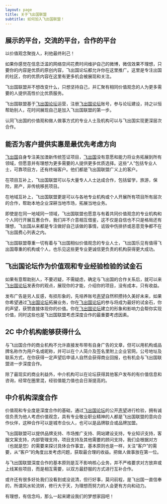 ```yaml
---
layout: page
title: 关于飞出国联盟
subtitle: 如何加入飞出国联盟！
---
```


## 展示的平台，交流的平台，合作的平台

以价值观念聚拢人，利他最终利己！

如果你感觉在信息泛滥的网络空间花费时间维护自己的微博，微信效果不理想，只要你的内容是优质的原创内容，飞出国论坛都允许你在这里推广。这里是专注出国的社区，你的优质内容在这里有更多机会被展现和关注。

飞出国联盟并不想改变什么，只想坚持自己，并汇聚有相同价值观念的人为更多需要的人提供高性价比优质服务。

飞出国联盟基于[飞出国论坛]运营，注册[飞出国论坛]账号，参与论坛建设，持之以恒帮助别人，花时间展现自己是加入飞出国联盟的第一步。

认同飞出国的价值观和做人做事方式的专业人士及机构可以与飞出国实现更深层次合作。

## 能否为客户提供实惠是最优先考虑方向

[飞出国]自身专注美加澳新传统签证项目，[飞出国]没有意愿和能力将业务拓展到所有领域，但愿意并有理想为更多需要的人提供更多优质选择。这些“人”包括专业人士，可靠项目方，还有终端客户。他们都是飞出国联盟广义上的客户。

在项目互补上，飞出国联盟可以与大量专人人士达成合作，包括留学，旅游，保险，房产，非传统移民项目。

在地域互补上，飞出国联盟更是可以与各地专业机构或个人开展所有项目所有层次的合作，帮助本地企业深耕当地市场，拓展当地业务。

即使是在同一地域同一领域，飞出国联盟也愿意与有着共同价值观念的专业机构和个人同行开展互惠合作，我们并不介意相互借鉴，这不仅是自信也不只是格局还有理想，飞出国从来都是专注做好自己该做的事情，诋毁中伤排挤或恶意竞争都不在飞出国费心列表之内。

飞出国联盟尊重一切有着与飞出国相似价值观念的专业人士，飞出国乐见有值得飞出国尊重的机构或个人，也乐见这些更专业更诚信更负责的机构获得更大成功。

## 飞出国论坛作为价值观和专业经验检验的试金石

如果有意帮助别人，不要迟疑，不需疑虑，确定与飞出国的合作关系后，就可以来[飞出国论坛]发表你的观点，展现你的才能，介绍你的项目，没有成本，只有收益。

发布广告是另人反感，有损形象的，先培养账号[声望]自然积攒持久美好未来，如果你希望通过[飞出国论坛]拓展业务，你在[飞出国论坛]的参与将成为最好的试金石，你的声望，获赞直接体现你的价值。你在[飞出国论坛]建立的形象和影响力会帮你实现价值，同时这些也是飞出国联盟考虑深度合作的最重要考虑因素。

## 2C 中介机构能够获得什么

与飞出国合作的商业机构不允许直接发布带有自身广告的文章，但可以用机构或品牌名称作为用户名或昵称，并可以在个人简介及签名里附上企业官网，公号地址及联系方式，在你获得一定声望后申请人自然会获得商业回报，也有机会与飞出国联盟进一步深度合作。

除了最现实的商业利益外，中介机构可以在论坛获得其他客户发布的有价值信息和咨询，经常在圈里混，经验值能力值也会日渐提高的。

## 中介机构深度合作

价值观和专业度是深度合作的基础，通过[飞出国论坛]的公开[声望]进行检验，拥有诚信负责为他人考虑价值观念，具有专业敬业职业精神的人都是飞出国联盟的意向合作伙伴，这种合作可以是城市合伙人，也可以是品牌联合或品牌加盟。

飞出国联盟可以提供品牌支持、市场推广支持、网站建设支持，专业知识支持，客服文案支持，内部管理支持，项目支持及其他需要的顾问支持，我们会根据对方（也就是您）的需要来探讨具体合作事宜，基本原则也是一样，关注“客户”的需要，从“客户”的角度出发考虑问题，获取最合理的收益。把做人做事放在第一位。

与飞出国联盟深度合作的基本原则是互不影响核心业务，并不严格要求对方放弃或上线某些项目，而是相互需要，以双方最舒服的方式进行互补合作。

或许还有很多好处我们没看到或没说清，但行好事，莫问前程，是飞出国一直信奉的，所谓风水轮流转，修行大于天，为理想而努力的人会更有方向和动力。

有理想，有信念吗，那么一起来建设我们的梦想家园吧！

[飞出国论坛]: https://bbs.fcgvisa.com/signup
[飞出国论坛]: https://bbs.fcgvisa.com/signup
[飞出国]: https://www.flyabroadvisa.com/
[飞出国（flyabroad）]: https://www.flyabroadvisa.com/
[信用等级]: https://bbs.fcgvisa.com/t/regular-trust-level-3/8
[声望]: https://bbs.fcgvisa.com/t/regular-trust-level-3/8